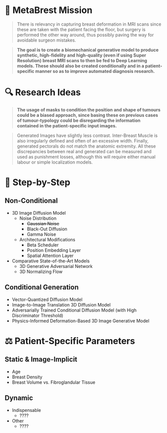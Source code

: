 # 🧭 MetaBrest Mission

> There is relevancy in capturing breast deformation in MRI scans since these are taken with the patient facing the floor, but surgery is performed the other way around, thus possibly paving the way for avoidable surgeon mistakes.

> **The goal is to create a biomechanical generative model to produce synthetic, high-fidelity and high-quality (even if using Super Resolution) breast MRI scans to then be fed to Deep Learning models. These should also be created conditionally and in a patient-specific manner so as to improve automated diagnosis research.**



# 🔍 Research Ideas

> **The usage of masks to condition the position and shape of tumours could be a biased approach, since basing these on previous cases of tumour-typology could be disregarding the information contained in the patient-specific input images.**

> Generated Images have slightly less contrast. Inter-Breast Muscle is also irregularly defined and often of an excessive width. Finally, generated pectorals do not match the anatomic extremity. All these discrepancies between real and generated can be measured and used as punishment losses, although this will require either manual labour or simple localization models.



# 📌 Step-by-Step

## Non-Conditional

- 3D Image Diffusion Model
    - Noise Distribution
        - ~~Gaussian Noise~~
        - Black-Out Diffusion
        - Gamma Noise
    - Architectural Modifications
        - Beta Scheduler
        - Position Embedding Layer
        - Spatial Attention Layer
- Comparative State-of-the-Art Models
    - 3D Generative Adversarial Network
    - 3D Normalizing Flow

## Conditional Generation

- Vector-Quantized Diffusion Model
- Image-to-Image Translation 3D Diffusion Model
- Adversarially Trained Conditional Diffusion Model (with High Discriminator Threshold)
- Physics-Informed Deformation-Based 3D Image Generative Model



# ⚖️ Patient-Specific Parameters

## Static & Image-Implicit

- Age
- Breast Density
- Breast Volume vs. Fibroglandular Tissue

## Dynamic

- Indispensable
    - ????
- Other
    - ????
